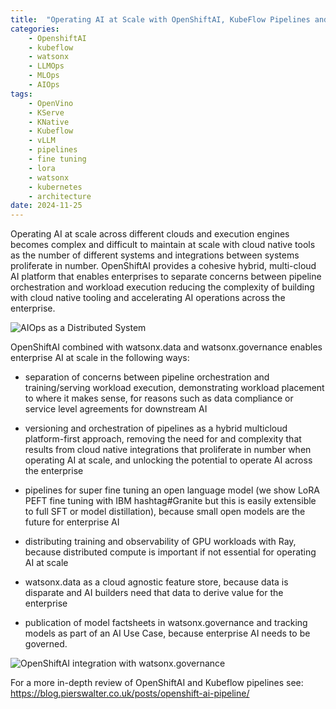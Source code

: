 ```yaml
---
title:  "Operating AI at Scale with OpenShiftAI, KubeFlow Pipelines and watsonx"
categories: 
    - OpenshiftAI
    - kubeflow
    - watsonx
    - LLMOps
    - MLOps
    - AIOps
tags: 
    - OpenVino
    - KServe
    - KNative
    - Kubeflow
    - vLLM
    - pipelines
    - fine tuning
    - lora
    - watsonx
    - kubernetes
    - architecture
date: 2024-11-25
---
```


Operating AI at scale across different clouds and execution engines becomes complex and difficult to maintain at scale with cloud native tools as the number of different systems and integrations between systems proliferate in number. OpenShiftAI provides a cohesive hybrid, multi-cloud AI platform that enables enterprises to separate concerns between pipeline orchestration and workload execution reducing the complexity of building with cloud native tooling and accelerating AI operations across the enterprise.

![AIOps as a Distributed System](AIOps_1.png)

OpenShiftAI combined with watsonx.data and watsonx.governance enables enterprise AI at scale in the following ways:

- separation of concerns between pipeline orchestration and training/serving workload execution, demonstrating workload placement to where it makes sense, for reasons such as data compliance or service level agreements for downstream AI 

- versioning and orchestration of pipelines as a hybrid multicloud platform-first approach, removing the need for and complexity that results from cloud native integrations that proliferate in number when operating AI at scale, and unlocking the potential to operate AI across the enterprise

- pipelines for super fine tuning an open language model (we show LoRA PEFT fine tuning with IBM hashtag#Granite but this is easily extensible to full SFT or model distillation), because small open models are the future for enterprise AI

- distributing training and observability of GPU workloads with Ray, because distributed compute is important if not essential for operating AI at scale

- watsonx.data as a cloud agnostic feature store, because data is disparate and AI builders need that data to derive value for the enterprise 

- publication of model factsheets in watsonx.governance and tracking models as part of an AI Use Case, because enterprise AI needs to be governed. 

![OpenShiftAI integration with watsonx.governance](AIOps_2.png)

For a more in-depth review of OpenShiftAI and Kubeflow pipelines see: https://blog.pierswalter.co.uk/posts/openshift-ai-pipeline/
